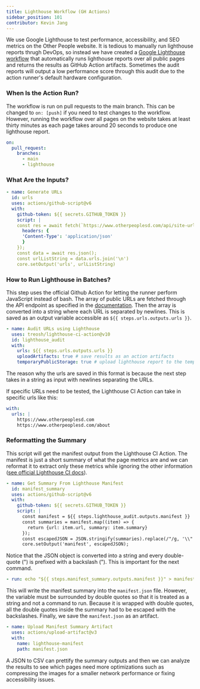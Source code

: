 ```yaml
---
title: Lighthouse Workflow (GH Actions)
sidebar_position: 101
contributor: Kevin Jang
---
```


We use Google Lighthouse to test performance, accessibility, and SEO metrics on the Other People website. It is tedious to manually run lighthouse reports thrugh DevOps, so instead we have created a [Google Lighthouse workflow](https://github.com/Other-People-UCSD/Calla-Lily/blob/main/.github/workflows/lighthouse.yml) that automatically runs lighthouse reports over all public pages and returns the results as GitHub Action artifacts. Sometimes the audit reports will output a low performance score through this audit due to the action runner's default hardware configuration. 

### When Is the Action Run?

The workflow is run on pull requests to the main branch. This can be changed to `on: [push]` if you need to test changes to the workflow. However, running the workflow over all pages on the website takes at least thirty minutes as each page takes around 20 seconds to produce one lighthouse report.

```yml
on:
  pull_request:
    branches:
      - main
      - lighthouse
```

### What Are the Inputs?

```yml
- name: Generate URLs
  id: urls
  uses: actions/github-script@v6
  with:
    github-token: ${{ secrets.GITHUB_TOKEN }}
    script: |
    const res = await fetch(`https://www.otherpeoplesd.com/api/site-urls.json`, {
      headers: {
      'Content-Type': 'application/json'
      }
    });
    const data = await res.json();
    const urlListString = data.urls.join('\n')
    core.setOutput('urls', urlListString)
```

### How to Run Lighthouse in Batches?

This step uses the official Github Action for letting the runner perform JavaScript instead of bash. The array of public URLs are fetched through the API endpoint as specified in the [documentation](./api). Then the array is converted into a string where each URL is separated by newlines. This is saved as an output variable accessible as `${{ steps.urls.outputs.urls }}`. 

```yml
- name: Audit URLs using Lighthouse
  uses: treosh/lighthouse-ci-action@v10
  id: lighthouse_audit
  with:
    urls: ${{ steps.urls.outputs.urls }}
    uploadArtifacts: true # save results as an action artifacts
    temporaryPublicStorage: true # upload lighthouse report to the temporary storage
```
The reason why the urls are saved in this format is because the next step takes in a string as input with newlines separating the URLs.

If specific URLs need to be tested, the Lighthouse CI Action can take in specific urls like this:
```yml
with:
  urls: |
    https://www.otherpeoplesd.com 
    https://www.otherpeoplesd.com/about
```

### Reformatting the Summary

This script will get the manifest output from the Lighthouse CI Action. The manifest is just a short summary of what the page metrics are and we can reformat it to extract only these metrics while ignoring the other information ([see official Lighthouse CI docs](https://github.com/GoogleChrome/lighthouse-ci/blob/main/docs/configuration.md#outputdir)).

```yml
- name: Get Summary From Lighthouse Manifest
  id: manifest_summary
  uses: actions/github-script@v6
  with:
    github-token: ${{ secrets.GITHUB_TOKEN }}
    script: |
      const manifest = ${{ steps.lighthouse_audit.outputs.manifest }}
      const summaries = manifest.map((item) => {
        return {url: item.url, summary: item.summary}
      });
      const escapedJSON = JSON.stringify(summaries).replace(/"/g, '\\"')
      core.setOutput('manifest', escapedJSON);
```

Notice that the JSON object is converted into a string and every double-quote (") is prefixed with a backslash (\"). This is important for the next command.

```yml
- run: echo "${{ steps.manifest_summary.outputs.manifest }}" > manifest.json
```

This will write the manifest summary into the `manifest.json` file. However, the variable must be surrounded by double quotes so that it is treated as a string and not a command to run. Because it is wrapped with double quotes, all the double quotes inside the summary had to be escaped with the backslashes. Finally, we save the `manifest.json` as an artifact.

```yml
- name: Upload Manifest Summary Artifact
  uses: actions/upload-artifact@v3
  with:
    name: lighthouse-manifest
    path: manifest.json
```

A JSON to CSV can prettify the summary outputs and then we can analyze the results to see which pages need more optimizations such as compressing the images for a smaller network performance or fixing accessibility issues.